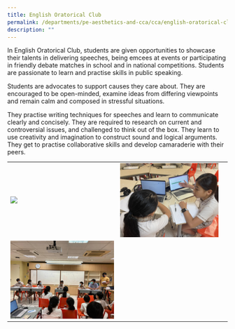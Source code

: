 ```yaml
---
title: English Oratorical Club
permalink: /departments/pe-aesthetics-and-cca/cca/english-oratorical-club/
description: ""
---
```

In English Oratorical Club, students are given opportunities to showcase their talents in delivering speeches, being emcees at events or participating in friendly debate matches in school and in national competitions. Students are passionate to learn and practise skills in public speaking.&nbsp;

Students are advocates to support causes they care about. They are encouraged to be open-minded, examine ideas from differing viewpoints and remain calm and composed in stressful situations.&nbsp;

  

They practise writing techniques for speeches and learn to communicate clearly and concisely. They are required to research on current and controversial issues, and challenged to think out of the box. They learn to use creativity and imagination to construct sound and logical arguments. They get to practise collaborative skills and develop camaraderie with their peers.



|  |  |  |
| -------- | -------- | -------- |
| ![](/images/el%20orat%20club%202023%20(pic%201).jpg)| ![](/images/el%20orat%20club%20(pic%202).jpg)|      
![](/images/el%20orat%20club%20(pi%203).jpeg)|
